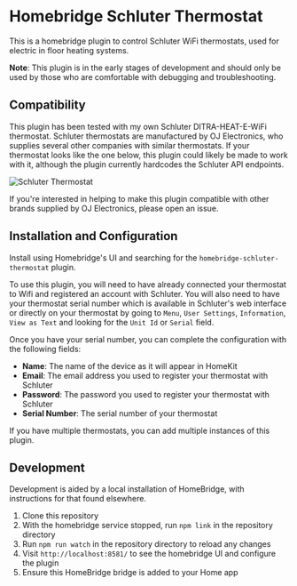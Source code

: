 # Homebridge Schluter Thermostat

This is a homebridge plugin to control Schluter WiFi thermostats, used for
electric in floor heating systems.

**Note**: This plugin is in the early stages of development and should only be used
by those who are comfortable with debugging and troubleshooting.

## Compatibility

This plugin has been tested with my own Schluter DITRA-HEAT-E-WiFi thermostat.
Schluter thermostats are manufactured by OJ Electronics, who supplies several
other companies with similar thermostats. If your thermostat looks like the
one below, this plugin could likely be made to work with it, although the
plugin currently hardcodes the Schluter API endpoints.

![Schluter Thermostat](https://user-images.githubusercontent.com/152152/197906548-747967b2-e13d-405e-8d06-1ead7d5f934a.png)

If you're interested in helping to make this plugin compatible with other brands
supplied by OJ Electronics, please open an issue.

## Installation and Configuration

Install using Homebridge's UI and searching for the `homebridge-schluter-thermostat`
plugin.

To use this plugin, you will need to have already connected your thermostat to
Wifi and registered an account with Schluter. You will also need to have your
thermostat serial number which is available in Schluter's web interface or
directly on your thermostat by going to `Menu`, `User Settings`, `Information`,
`View as Text` and looking for the `Unit Id` or `Serial` field.

Once you have your serial number, you can complete the configuration with the
following fields:

* **Name**: The name of the device as it will appear in HomeKit
* **Email**: The email address you used to register your thermostat with Schluter
* **Password**: The password you used to register your thermostat with Schluter
* **Serial Number**: The serial number of your thermostat

If you have multiple thermostats, you can add multiple instances of this plugin.

## Development

Development is aided by a local installation of HomeBridge, with instructions
for that found elsewhere.

1. Clone this repository
1. With the homebridge service stopped, run `npm link` in the repository directory
1. Run `npm run watch` in the repository directory to reload any changes
1. Visit `http://localhost:8581/` to see the homebridge UI and configure the plugin
1. Ensure this HomeBridge bridge is added to your Home app
